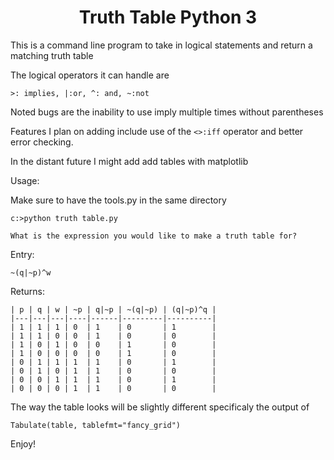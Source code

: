 <center> <h1>Truth Table Python 3</h1> </center>

This is a command line program to take in logical statements and return a matching truth table

The logical operators it can handle are 
```
>: implies, |:or, ^: and, ~:not
```
Noted bugs are the inability to use imply multiple times without parentheses

Features I plan on adding include use of the ```<>:iff``` operator and better error checking.

In the distant future I might add add tables with matplotlib

Usage:

Make sure to have the tools.py in the same directory

```
c:>python truth table.py

What is the expression you would like to make a truth table for?

```
Entry:
```
~(q|~p)^w
```

Returns:

```
| p | q | w | ~p | q|~p | ~(q|~p) | (q|~p)^q |
|---|---|---|----|------|---------|----------|
| 1 | 1 | 1 | 0  | 1    | 0       | 1        |
| 1 | 1 | 0 | 0  | 1    | 0       | 0        |
| 1 | 0 | 1 | 0  | 0    | 1       | 0        |
| 1 | 0 | 0 | 0  | 0    | 1       | 0        |
| 0 | 1 | 1 | 1  | 1    | 0       | 1        |
| 0 | 1 | 0 | 1  | 1    | 0       | 0        |
| 0 | 0 | 1 | 1  | 1    | 0       | 1        |
| 0 | 0 | 0 | 1  | 1    | 0       | 0        |
```

The way the table looks will be slightly different specificaly the output of
```
Tabulate(table, tablefmt="fancy_grid")
```

Enjoy!




